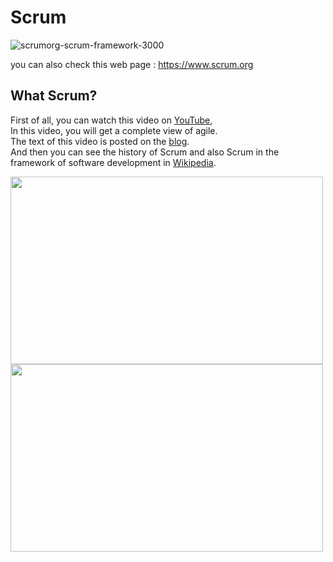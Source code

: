 
# Scrum


![scrumorg-scrum-framework-3000](https://static.scrum.org/web/images/Scrumorg-Scrum-Framework-scrubbed.png)<br>


you can also check this web page : <https://www.scrum.org>


## What Scrum?

[YouTube]: <https://www.youtube.com/watch?v=502ILHjX9EE>
[blog]: <https://blog.crisp.se/2012/10/25/henrikkniberg/agile-product-ownership-in-a-nutshell>
[Wikipedia]: <https://en.wikipedia.org/wiki/Scrum_(software_development)>
First of all, you can watch this video on [YouTube],<br>
In this video, you will get a complete view of agile.<br>
The text of this video is posted on the [blog].
<br>
And then you can see the history of Scrum and also Scrum in the framework of software development in [Wikipedia].



<img src="https://user-images.githubusercontent.com/92257857/183408659-be93c96f-7c31-4de5-bded-acea16ffce62.png" width="500" height="300">

<img src="https://user-images.githubusercontent.com/92257857/183408659-be93c96f-7c31-4de5-bded-acea16ffce62.png" width="500" height="300">

